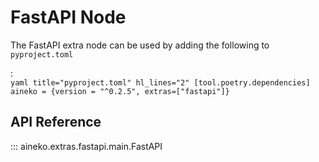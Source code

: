 # FastAPI Node

The FastAPI extra node can be used by adding the following to `pyproject.toml`

:   
    ```yaml title="pyproject.toml" hl_lines="2"
    [tool.poetry.dependencies]
    aineko = {version = "^0.2.5", extras=["fastapi"]}
    ```

## API Reference

::: aineko.extras.fastapi.main.FastAPI
